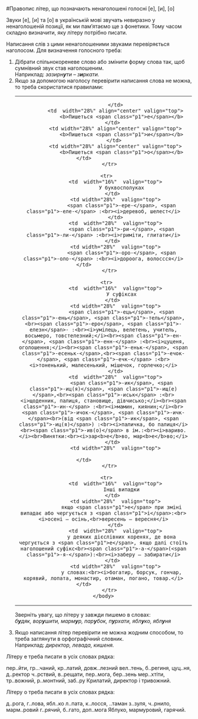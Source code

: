 #Правопис лiтер, що позначають ненаголошенi голоснi [е], [и], [о]

Звуки [<span class="p1">е</span>], [<span class="p1">и</span>] та [<span class="p1">о</span>] в українськiй мовi звучать невиразно у ненаголошенiй позицiї, як ми пам’ятаємо ще з фонетики. Тому часом складно визначити, яку лiтеру потрiбно писати.

Написання слiв з цими ненаголошеними звуками перевiряється наголосом. Для визначення голосного треба:

<ol>
<li>Дiбрати спiльнокореневе слово або змiнити форму слова так, щоб сумнiвний звук став наголошеним.<br>Наприклад: <i>зазирн<b>у</b>ти – з<b>и</b>ркати.</i></li>
<li> Якщо за допомогою наголосу перевiрити написання слова не можна, то треба скористатися правилами:<br>


<table style="width: 100%;" align="center">
    <body>
        <tr>  
            <td  width="16%" align="center" valign="top">
                
            </td>
            <td  width="28%" align="center" valign="top">
                <b>Пишеться <span class="p1">е</span></b>
            </td>  
            <td width="28%" align="center" valign="top">
                <b>Пишеться <span class="p1">и</span></b>
            </td> 
            <td width="28%" align="center" valign="top">
                <b>Пишеться <span class="p1">о</span></b>
            </td>                     
        </tr>

        <tr>  
            <td  width="16%"  valign="top">
                У буквосполуках
            </td>  
            <td width="28%"  valign="top">
                <span class="p1">-ере-</span>, <span class="p1">-еле-</span> :<br><i>деревоб, шелест</i>
            </td>
            <td  width="28%"  valign="top">
                <span class="p1">-ри-</span>, <span class="p1">-ли-</span> :<br><i>гримiти, глитати</i>
            </td>  
            <td width="28%"  valign="top">
                <span class="p1">-оро-</span>, <span class="p1">-оло-</span> :<br><i>дороога, волоссся</i>
            </td>                     
        </tr>

        <tr>  
            <td  width="16%"  valign="top">
                У суфiксах
            </td>  
            <td width="28%"  valign="top">
                <span class="p1">-ець</span>, <span class="p1">-ень</span>, <span class="p1">-тель</span>,<br><span class="p1">-еро</span>, <span class="p1">-елезн</span>- :<br><i>умiлець, велетень, учитель, восьмеро, товстелезний;</i><br><span class="p1">-ен-</span>, <span class="p1">-енн-</span> :<br><i>цуценя, оголошення;</i><br><span class="p1">-еньк-</span>, <span class="p1">-есеньк-</span>,<br><span class="p1">-ечок-</span>, <span class="p1">-ечк-</span> :<br><i>тоненький, малесенький, мiшечок, горлечко;</i>
            </td>
            <td  width="28%"  valign="top">
                <span class="p1">-ик</span>, <span class="p1">-иц(я)</span>, <span class="p1">-ищ(е)</span>,<br><span class="p1">-иськ</span> :<br><i>щоденник, палиця, становище, дiвчисько;</i><br><span class="p1">-ин-</span> :<br><i>мамин, киянин;</i><br><span class="p1">-ичок-</span>, <span class="p1">-ичк-</span><br>(вiд <span class="p1">-ик</span>, <span class="p1">-иц(я)</span>) :<br><i>паличка, бо палиця</i><br><span class="p1">-ив(о)</span> в iм.:<br><i>вариво.</i><br>Винятки:<br><i>зар<b>е</b>во, мар<b>е</b>во;</i>
            </td>  
            <td width="28%"  valign="top">
                
            </td>                     
        </tr>

        <tr>  
            <td  width="16%"  valign="top">
                Iншi випадки
            </td>  
            <td width="28%"  valign="top">
                якщо <span class="p1">е</span> при змiнi випадає або чергується з <span class="p1">i</span>:<br><i>осенi — осiнь,<br>вересень — вересня</i>
            </td>
            <td  width="28%"  valign="top">
                у деяких дiєслiвних коренях, де вона чергується з <span class="p1">е</span>, якщо далi стоїть наголошений суфiкс<br><span class="p1">-а-</span>(<span class="p1">-я-</span>):<br><i>заберу – забирати</i>
            </td>  
            <td width="28%"  valign="top">
                у словах:<br><i>богатир, борсук, гончар, корявий, лопата, монастир, отаман, погано, товар.</i>
            </td>                     
        </tr>
    </body>
</table>

Звернiть увагу, що лiтеру <span class="p1">у</span> завжди пишемо в словах:<br><i>б<b>у</b>дяк, вор<b>у</b>шити, марм<b>у</b>р, пар<b>у</b>бок, п<b>у</b>рхати, ябл<b>у</b>ко, ябл<b>у</b>ня</i></li>
<li>Якщо написання лiтер перевiрити не можна жодним способом, то треба заглянути в орфографiчний словник.<br>Наприклад: <i>директор, левада, кишеня.</i></li>
</ol>


<quiz> 
    <question>
       <p>Літеру <span class="p1">е</span> треба писати в усіх словах рядка:</p>
           <answer>пер..йти, гр...чаний, кр..латий, довж..лезний</answer>
           <answer>вел..тень, б..региня, цуц..ня, д..ректор</answer>
           <answer correct>ч..рствий, в..рещати, пер..мога, бер..зень</answer>
           <answer>мер..хтіти, тр..вожний, р..монтний, заб..ру</answer>
      <explanation>
Кр<span class="p1">и</span>латий, д<span class="p1">и</span>ректор і тр<span class="p1">и</span>вожний.
</explanation>
    </question>
</quiz> 

<quiz> 
    <question>
       <p>Літеру <span class="p1">о</span> треба писати в усіх словах рядка:</p>
           <answer> д..рога, г..лова, ябл..ко</answer>
           <answer correct> л..пата, к..лосся, ..таман</answer>
           <answer> з..зуля, ч..рнило, марм..ровий</answer>
           <answer> г..рячий, б..гато, доп..мога</answer>
      <explanation>
Ябл<span class="p1">у</span>ко, марм<span class="p1">у</span>ровий, г<span class="p1">а</span>рячий.
</explanation>
    </question>
</quiz> 
